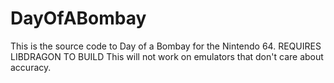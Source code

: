 # DayOfABombay

This is the source code to Day of a Bombay for the Nintendo 64.
REQUIRES LIBDRAGON TO BUILD
This will not work on emulators that don't care about accuracy.
